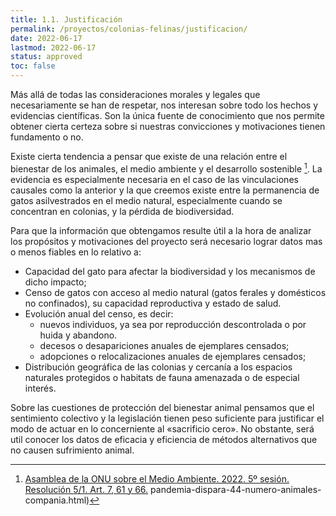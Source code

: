 ```yaml
---
title: 1.1. Justificación
permalink: /proyectos/colonias-felinas/justificacion/
date: 2022-06-17
lastmod: 2022-06-17
status: approved
toc: false
---
```


Más allá de todas las consideraciones morales y legales que necesariamente se han de respetar, nos interesan sobre todo los hechos y evidencias científicas. Son la única fuente de conocimiento que nos permite obtener cierta certeza sobre si nuestras convicciones y motivaciones tienen fundamento o no.

Existe cierta tendencia a pensar que existe de una relación entre el bienestar de los animales, el medio ambiente y el desarrollo sostenible [^link1]. La evidencia es especialmente necesaria en el caso de las vinculaciones causales como la anterior y la que creemos existe entre la permanencia de gatos asilvestrados en el medio natural, especialmente cuando se concentran en colonias, y la pérdida de biodiversidad. 

Para que la información que obtengamos resulte útil a la hora de analizar los propósitos y motivaciones del proyecto será necesario lograr datos mas o menos fiables en lo relativo a:
- Capacidad del gato para afectar la biodiversidad y los mecanismos de dicho impacto;
- Censo de gatos con acceso al medio natural (gatos ferales y domésticos no confinados), su capacidad reproductiva y estado de salud.
- Evolución anual del censo, es decir:
  - nuevos individuos, ya sea por reproducción descontrolada o por huida y abandono.
  - decesos o desapariciones anuales de ejemplares censados;
  - adopciones o relocalizaciones anuales de ejemplares censados;
- Distribución geográfica de las colonias y cercanía a los espacios naturales protegidos o habitats de fauna amenazada o de especial interés.

Sobre las cuestiones de protección del bienestar animal pensamos que el sentimiento colectivo y la legislación tienen peso suficiente para justificar el modo de actuar en lo concerniente al «sacrificio cero». No obstante, será util conocer los datos de eficacia y eficiencia de métodos alternativos que no causen sufrimiento animal.

[^link1]: [Asamblea de la ONU sobre el Medio Ambiente. 2022. 5º sesión. Resolución 5/1. Art. 7, 61 y 66.](https://wedocs.unep.org/bitstream/handle/20.500.11822/39830/PROCEEDINGS%20OF%20THE%20UNITED%20NATIONS%20ENVIRONMENT%20ASSEMBLY%20AT%20ITS%20RESUMED%20FIFTH%20SESSION.%20Spanish.pdf?sequence=1&isAllowed=y)
pandemia-dispara-44-numero-animales-compania.html)